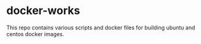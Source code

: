 # docker-works

This repo contains various scripts and docker files for building ubuntu and
centos docker images.
